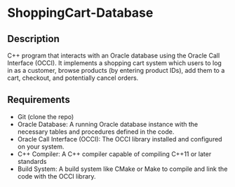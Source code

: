 # ShoppingCart-Database

## Description

C++ program that interacts with an Oracle database using the Oracle Call Interface (OCCI). It implements a shopping cart system which users to log in as a customer, browse products (by entering product IDs), add them to a cart, checkout, and potentially cancel orders.

## Requirements 

- Git (clone the repo)
- Oracle Database: A running Oracle database instance with the necessary tables and procedures defined in the code.
- Oracle Call Interface (OCCI): The OCCI library installed and configured on your system.
- C++ Compiler: A C++ compiler capable of compiling C++11 or later standards
- Build System: A build system like CMake or Make to compile and link the code with the OCCI library.
